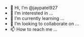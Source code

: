 - 👋 Hi, I’m @jaypatel927
- 👀 I’m interested in ...
- 🌱 I’m currently learning ...
- 💞️ I’m looking to collaborate on ...
- 📫 How to reach me ...

<!---
jaypatel927/jaypatel927 is a ✨ special ✨ repository because its `README.md` (this file) appears on your GitHub profile.
You can click the Preview link to take a look at your changes.
----
